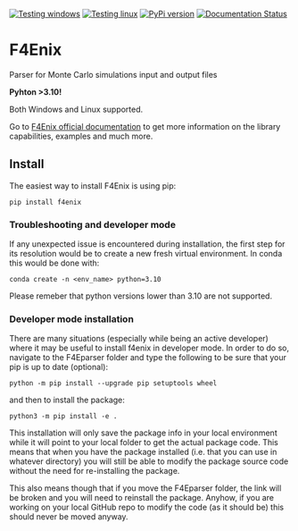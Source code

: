 [![Testing windows](https://github.com/Radiation-Transport/F4Enix/actions/workflows/AutomatedTests_win.yml/badge.svg?branch=main)](https://github.com/Radiation-Transport/F4Enix/actions/workflows/AutomatedTests_win.yml)
[![Testing linux](https://github.com/Radiation-Transport/F4Enix/actions/workflows/AutomatedTests_linux.yml/badge.svg?branch=main)](https://github.com/Radiation-Transport/F4Enix/actions/workflows/AutomatedTests_linux.yml)
[![PyPi version](https://badgen.net/pypi/v/f4enix/)](https://pypi.org/project/f4enix)
[![Documentation Status](https://readthedocs.org/projects/f4enix/badge/?version=latest)](https://f4enix.readthedocs.io/en/latest/?badge=latest)

# F4Enix
Parser for Monte Carlo simulations input and output files

**Pyhton >3.10!**

Both Windows and Linux supported.

Go to [F4Enix official documentation](https://f4enix.readthedocs.io/en/latest/) to get
more information on the library capabilities, examples and much more.

## Install
The easiest way to install F4Enix is using pip:

```
pip install f4enix
```

### Troubleshooting and developer mode
If any unexpected issue is encountered during installation, the first step for
its resolution would be to create a new fresh virtual environment.
In conda this would be done with:
```
conda create -n <env_name> python=3.10
```
Please remeber that python versions lower than 3.10 are not supported.

### Developer mode installation
There are many situations (especially while being an active developer) where it may be useful to install f4enix in developer mode. In order to do so, navigate to the
F4Eparser folder and type the following to be sure that your pip is
up to date (optional):
```
python -m pip install --upgrade pip setuptools wheel
```
and then to install the package:
```
python3 -m pip install -e .
```

This installation will only save the package info in your local environment
while it will point to your local folder to get the actual package code.
This means that when you have the package installed (i.e. that you can
use in whatever directory) you will still be able to modify the package
source code without the need for re-installing the package.

This also means though that if you move the F4Eparser folder, the link will
be broken and you will need to reinstall the package. Anyhow, if you are
working on your local GitHub repo to modify the code (as it should be) this
should never be moved anyway.